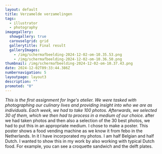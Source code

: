 ```yaml
---
layout: default
title: Verzamelde verzamelingen
tags:
  - illustrator
  - photography
imagegallery:
  showgallery: true
  carouselgrid: grid
  gallerytitle: Final result
  galleryImages:
    - /img/scherm­afbeelding-2024-12-02-om-10.35.53.png
    - /img/scherm­afbeelding-2024-12-02-om-10.36.50.png
thumbnail: /img/scherm­afbeelding-2024-12-02-om-10.37.43.png
date: 2024-12-02T09:33:44.386Z
numbernavigation: 5
layoutpage: layout3
description: ""
promoted: "0"
---
```

*This is the first assignment for Inge's atelier. We were tasked with photographing our culinary lives and providing insight into who we are as individuals. Each week, we had to take 100 photos. Afterwards, we selected 30 of them, which we then had to process in a medium of our choice.* after we had taken photos and then also a selection of the 30 best photos, we had to put this in an appropriate medium. I chose to make a poster. This poster shows a food vending machine as we know it from febo in the Netherlands. In it I have incorporated my photos. I am half Belgian and half Dutch. I wanted to show this in my work by also working with typical Dutch food. For example, you can see a croquette sandwich and the delft plates.